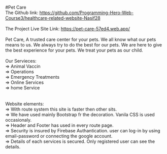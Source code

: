 #Pet Care
<br>
The Github link: https://github.com/Programming-Hero-Web-Course3/healthcare-related-website-Nasif28
<br><br>
The Project Live Site Link: https://pet-care-57ed4.web.app/
<br><br>
Pet Care, A trusted care center for your pets. We all know what our pets means to us. We always try to do the best for our pets.
We are here to give the best experience for your pets. We treat your pets as our child. 
<br><br>
Our Servieces:<br>
=> Animal Vaccin<br>
=> Operations<br>
=> Emergency Treatments<br>
=> Online Services<br>
=> home Service<br>
<br><br>
Website elements:<br>
=> With route system this site is faster then other sits.<br>
=> We have used mainly Bootstrap fr the decoration. Vanila CSS is used occasionaly.<br>
=> Header and Footer has used in every route page.<br>
=> Security is insured by Firebase Authantication. user can log-in by using email-password or connecting the google account.<br>
=> Details of each services is secured. Only registered user can see the details.<br>


